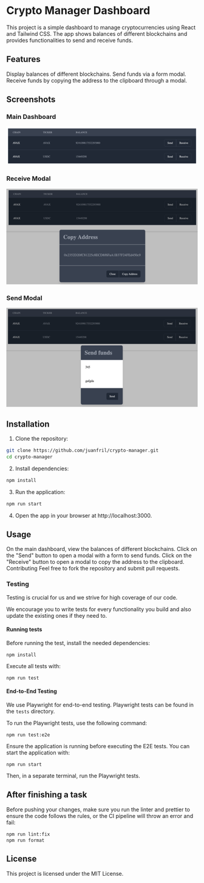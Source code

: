 # Crypto Manager Dashboard
This project is a simple dashboard to manage cryptocurrencies using React and Tailwind CSS. The app shows balances of different blockchains and provides functionalities to send and receive funds.

## Features
Display balances of different blockchains.
Send funds via a form modal.
Receive funds by copying the address to the clipboard through a modal.
## Screenshots
### Main Dashboard
![alt text](image.png)

### Receive Modal
![alt text](image-1.png)

### Send Modal
![alt text](image-2.png)

## Installation
1. Clone the repository:

```sh
git clone https://github.com/juanfril/crypto-manager.git
cd crypto-manager
```
2. Install dependencies:

```sh
npm install
```

3. Run the application:

```sh
npm run start
```

4. Open the app in your browser at http://localhost:3000.

## Usage
On the main dashboard, view the balances of different blockchains.
Click on the "Send" button to open a modal with a form to send funds.
Click on the "Receive" button to open a modal to copy the address to the clipboard.
Contributing
Feel free to fork the repository and submit pull requests.

### Testing

Testing is crucial for us and we strive for high coverage of our code.

We encourage you to write tests for every functionality you build and also update the existing ones if they need to.

#### Running tests

Before running the test, install the needed dependencies:

```
npm install
```

Execute all tests with:

```
npm run test
```

#### End-to-End Testing

We use Playwright for end-to-end testing. Playwright tests can be found in the `tests` directory.

To run the Playwright tests, use the following command:

```
npm run test:e2e
```

Ensure the application is running before executing the E2E tests. You can start the application with:

```
npm run start
```

Then, in a separate terminal, run the Playwright tests.

## After finishing a task

Before pushing your changes, make sure you run the linter and prettier to ensure the code follows the rules, or the CI pipeline will throw an error and fail:

```
npm run lint:fix
npm run format
```

## License
This project is licensed under the MIT License.
